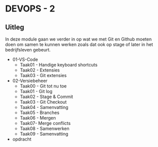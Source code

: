 # DEVOPS - 2

## Uitleg

In deze module gaan we verder in op wat we met Git en Github moeten doen om samen te kunnen werken zoals dat ook op stage of later in het bedrijfsleven gebeurt.

* 01-VS-Code
  * Taak01 - Handige keyboard shortcuts
  * Taak02 - Extensies
  * Taak03 - Git extensies
* 02-Versiebeheer
  * Taak00 - Git tot nu toe
  * Taak01 - Git log
  * Taak02 - Stage & Commit
  * Taak03 - Git Checkout
  * Taak04 - Samenvatting
  * Taak05 - Branches
  * Taak06 - Mergen
  * Taak07- Merge conflicts
  * Taak08 - Samenwerken
  * Taak09 - Samenvatting
* opdracht
